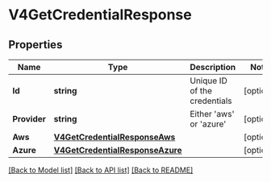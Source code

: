 # V4GetCredentialResponse

## Properties

Name | Type | Description | Notes
------------ | ------------- | ------------- | -------------
**Id** | **string** | Unique ID of the credentials | [optional] 
**Provider** | **string** | Either &#39;aws&#39; or &#39;azure&#39; | [optional] 
**Aws** | [**V4GetCredentialResponseAws**](V4GetCredentialResponse_aws.md) |  | [optional] 
**Azure** | [**V4GetCredentialResponseAzure**](V4GetCredentialResponse_azure.md) |  | [optional] 

[[Back to Model list]](../README.md#documentation-for-models) [[Back to API list]](../README.md#documentation-for-api-endpoints) [[Back to README]](../README.md)


